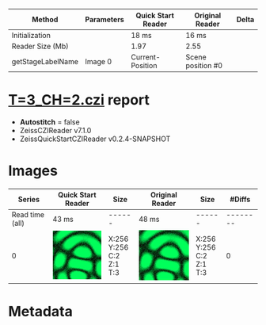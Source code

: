 |  Method            | Parameters       | Quick Start Reader | Original Reader | Delta  |
| -------------------|------------------|--------------------|-----------------|------- |
| Initialization     |                  |18 ms|16 ms|        |
| Reader Size (Mb)     |                  |1.97|2.55|        |
| getStageLabelName| Image 0 | Current-Position| Scene position #0| |
# [T=3_CH=2.czi](https://zenodo.org/record/7015307/files/T%3D3_CH%3D2.czi) report
 - **Autostitch** = false
 - ZeissCZIReader v7.1.0
 - ZeissQuickStartCZIReader v0.2.4-SNAPSHOT

# Images 

| Series            | Quick Start Reader | Size | Original Reader | Size | #Diffs |
|-------------------|--------------------|------|-----------------|------|--------|
| Read time (all)   |43 ms|------|48 ms|------|--------|
|0|![T=3_CH=2.quick_true.flat_true.stitch_false.series_0.jpg](T=3_CH=2/T=3_CH=2.quick_true.flat_true.stitch_false.series_0.jpg)|X:256<br>Y:256<br>C:2<br>Z:1<br>T:3|![T=3_CH=2.quick_false.flat_true.stitch_false.series_0.jpg](T=3_CH=2/T=3_CH=2.quick_false.flat_true.stitch_false.series_0.jpg)|X:256<br>Y:256<br>C:2<br>Z:1<br>T:3|0|

# Metadata

